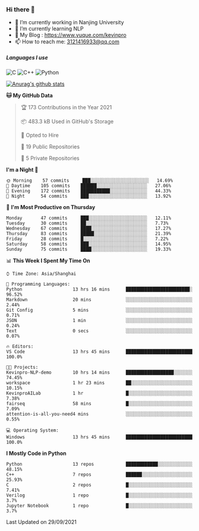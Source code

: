 ### Hi there 👋

- 🔭 I’m currently working in Nanjing University
- 🌱 I’m currently learning NLP
- 👯 My Blog : https://www.yuque.com/kevinpro
- 📫 How to reach me: 3121416933@qq.com

##### Languages I use
![C](https://img.shields.io/badge/-C-000000?style=flat&logo=c)
![C++](https://img.shields.io/badge/-C++-000000?style=flat&logo=c%2B%2B)
![Python](https://img.shields.io/badge/-Python-000000?style=flat&logo=python)

[![Anurag's github stats](https://github-readme-stats.vercel.app/api?username=Ricardokevins)](https://github.com/anuraghazra/github-readme-stats)

<!--START_SECTION:waka-->
**🐱 My GitHub Data** 

> 🏆 173 Contributions in the Year 2021
 > 
> 📦 483.3 kB Used in GitHub's Storage 
 > 
> 💼 Opted to Hire
 > 
> 📜 19 Public Repositories 
 > 
> 🔑 5 Private Repositories  
 > 
**I'm a Night 🦉** 

```text
🌞 Morning    57 commits     ███░░░░░░░░░░░░░░░░░░░░░░   14.69% 
🌆 Daytime    105 commits    ██████░░░░░░░░░░░░░░░░░░░   27.06% 
🌃 Evening    172 commits    ███████████░░░░░░░░░░░░░░   44.33% 
🌙 Night      54 commits     ███░░░░░░░░░░░░░░░░░░░░░░   13.92%

```
📅 **I'm Most Productive on Thursday** 

```text
Monday       47 commits     ███░░░░░░░░░░░░░░░░░░░░░░   12.11% 
Tuesday      30 commits     ██░░░░░░░░░░░░░░░░░░░░░░░   7.73% 
Wednesday    67 commits     ████░░░░░░░░░░░░░░░░░░░░░   17.27% 
Thursday     83 commits     █████░░░░░░░░░░░░░░░░░░░░   21.39% 
Friday       28 commits     █░░░░░░░░░░░░░░░░░░░░░░░░   7.22% 
Saturday     58 commits     ███░░░░░░░░░░░░░░░░░░░░░░   14.95% 
Sunday       75 commits     ████░░░░░░░░░░░░░░░░░░░░░   19.33%

```


📊 **This Week I Spent My Time On** 

```text
⌚︎ Time Zone: Asia/Shanghai

💬 Programming Languages: 
Python                   13 hrs 16 mins      ████████████████████████░   96.52% 
Markdown                 20 mins             ░░░░░░░░░░░░░░░░░░░░░░░░░   2.44% 
Git Config               5 mins              ░░░░░░░░░░░░░░░░░░░░░░░░░   0.71% 
JSON                     1 min               ░░░░░░░░░░░░░░░░░░░░░░░░░   0.24% 
Text                     0 secs              ░░░░░░░░░░░░░░░░░░░░░░░░░   0.07%

🔥 Editors: 
VS Code                  13 hrs 45 mins      █████████████████████████   100.0%

🐱‍💻 Projects: 
Kevinpro-NLP-demo        10 hrs 14 mins      ██████████████████░░░░░░░   74.45% 
workspace                1 hr 23 mins        ██░░░░░░░░░░░░░░░░░░░░░░░   10.15% 
KevinproAILab            1 hr                █░░░░░░░░░░░░░░░░░░░░░░░░   7.38% 
fairseq                  58 mins             █░░░░░░░░░░░░░░░░░░░░░░░░   7.09% 
attention-is-all-you-need4 mins              ░░░░░░░░░░░░░░░░░░░░░░░░░   0.55%

💻 Operating System: 
Windows                  13 hrs 45 mins      █████████████████████████   100.0%

```

**I Mostly Code in Python** 

```text
Python                   13 repos            ████████████░░░░░░░░░░░░░   48.15% 
C++                      7 repos             ██████░░░░░░░░░░░░░░░░░░░   25.93% 
C                        2 repos             █░░░░░░░░░░░░░░░░░░░░░░░░   7.41% 
Verilog                  1 repo              █░░░░░░░░░░░░░░░░░░░░░░░░   3.7% 
Jupyter Notebook         1 repo              █░░░░░░░░░░░░░░░░░░░░░░░░   3.7%

```



 Last Updated on 29/09/2021
<!--END_SECTION:waka-->
